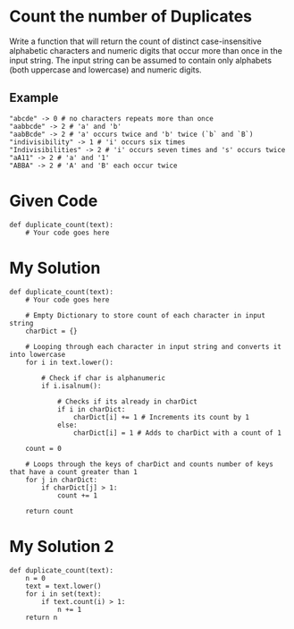 # Count the number of Duplicates
Write a function that will return the count of distinct case-insensitive alphabetic characters and numeric digits that occur more than once in the input string. The input string can be assumed to contain only alphabets (both uppercase and lowercase) and numeric digits.

## Example
```
"abcde" -> 0 # no characters repeats more than once
"aabbcde" -> 2 # 'a' and 'b'
"aabBcde" -> 2 # 'a' occurs twice and 'b' twice (`b` and `B`)
"indivisibility" -> 1 # 'i' occurs six times
"Indivisibilities" -> 2 # 'i' occurs seven times and 's' occurs twice
"aA11" -> 2 # 'a' and '1'
"ABBA" -> 2 # 'A' and 'B' each occur twice
```

# Given Code

```{python}
def duplicate_count(text):
    # Your code goes here
```

# My Solution

```{python}
def duplicate_count(text):
    # Your code goes here
    
    # Empty Dictionary to store count of each character in input string
    charDict = {} 
    
    # Looping through each character in input string and converts it into lowercase
    for i in text.lower():
        
        # Check if char is alphanumeric
        if i.isalnum(): 
            
            # Checks if its already in charDict
            if i in charDict:
                charDict[i] += 1 # Increments its count by 1
            else:
                charDict[i] = 1 # Adds to charDict with a count of 1
    
    count = 0
    
    # Loops through the keys of charDict and counts number of keys that have a count greater than 1
    for j in charDict:
        if charDict[j] > 1:
            count += 1

    return count
```

# My Solution 2

```{python}
def duplicate_count(text):
    n = 0
    text = text.lower()
    for i in set(text):
        if text.count(i) > 1:
            n += 1
    return n
```
